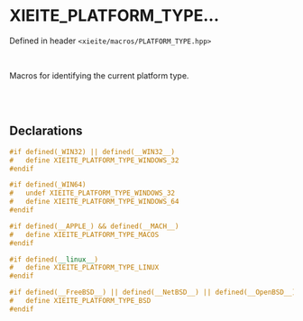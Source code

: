 # XIEITE_PLATFORM_TYPE...
Defined in header `<xieite/macros/PLATFORM_TYPE.hpp>`

<br/>

Macros for identifying the current platform type.

<br/><br/>

## Declarations
```cpp
#if defined(_WIN32) || defined(__WIN32__)
#	define XIEITE_PLATFORM_TYPE_WINDOWS_32
#endif
```
```cpp
#if defined(_WIN64)
#	undef XIEITE_PLATFORM_TYPE_WINDOWS_32
#	define XIEITE_PLATFORM_TYPE_WINDOWS_64
#endif
```
```cpp
#if defined(__APPLE_) && defined(__MACH__)
#	define XIEITE_PLATFORM_TYPE_MACOS
#endif
```
```cpp
#if defined(__linux__)
#	define XIEITE_PLATFORM_TYPE_LINUX
#endif
```
```cpp
#if defined(__FreeBSD__) || defined(__NetBSD__) || defined(__OpenBSD__) || defined(__bsdi__) || defined(__DragonFly__)
#	define XIEITE_PLATFORM_TYPE_BSD
#endif
```

